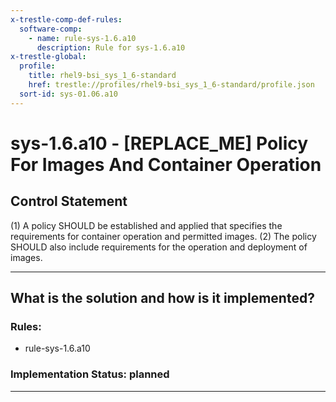 ```yaml
---
x-trestle-comp-def-rules:
  software-comp:
    - name: rule-sys-1.6.a10
      description: Rule for sys-1.6.a10
x-trestle-global:
  profile:
    title: rhel9-bsi_sys_1_6-standard
    href: trestle://profiles/rhel9-bsi_sys_1_6-standard/profile.json
  sort-id: sys-01.06.a10
---
```


# sys-1.6.a10 - \[REPLACE_ME\] Policy For Images And Container Operation

## Control Statement

(1) A policy SHOULD be established and applied that specifies the requirements for container operation and permitted images. (2) The policy SHOULD also include requirements for the operation and deployment of images.

______________________________________________________________________

## What is the solution and how is it implemented?

<!-- For implementation status enter one of: implemented, partial, planned, alternative, not-applicable -->

<!-- Note that the list of rules under ### Rules: is read-only and changes will not be captured after assembly to JSON -->

<!-- Add control implementation description here for control: sys-1.6.a10 -->

### Rules:

  - rule-sys-1.6.a10

### Implementation Status: planned

______________________________________________________________________
